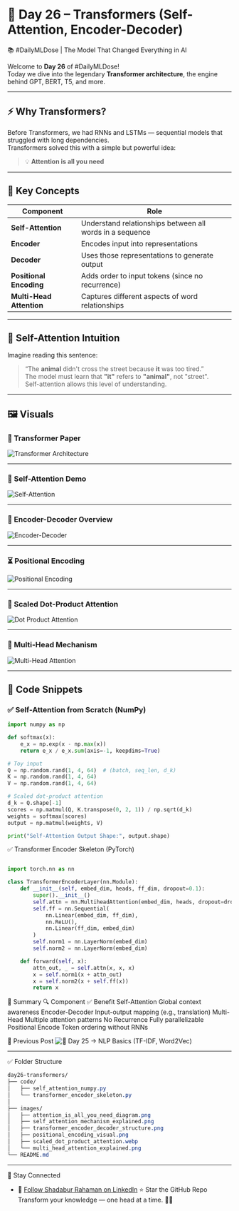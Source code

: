 # 🤖 Day 26 – Transformers (Self-Attention, Encoder-Decoder)  
📚 #DailyMLDose | The Model That Changed Everything in AI

Welcome to **Day 26** of #DailyMLDose!  
Today we dive into the legendary **Transformer architecture**, the engine behind GPT, BERT, T5, and more.

---

## ⚡ Why Transformers?

Before Transformers, we had RNNs and LSTMs — sequential models that struggled with long dependencies.  
Transformers solved this with a simple but powerful idea:

> 💡 **Attention is all you need**

---

## 🧠 Key Concepts

| Component              | Role                                                   |
|------------------------|--------------------------------------------------------|
| **Self-Attention**     | Understand relationships between all words in a sequence |
| **Encoder**            | Encodes input into representations                     |
| **Decoder**            | Uses those representations to generate output         |
| **Positional Encoding**| Adds order to input tokens (since no recurrence)       |
| **Multi-Head Attention** | Captures different aspects of word relationships      |

---

## 🧩 Self-Attention Intuition

Imagine reading this sentence:  
> “The **animal** didn't cross the street because **it** was too tired.”  
The model must learn that **"it"** refers to **"animal"**, not "street".  
Self-attention allows this level of understanding.

---

## 🖼️ Visuals

### 🔗 Transformer Paper  
![Transformer Architecture](images/attention_is_all_you_need_diagram1.png)

---

### 🔄 Self-Attention Demo  
![Self-Attention](images/self_attention_mechanism_explained.png)

---

### 🧠 Encoder-Decoder Overview  
![Encoder-Decoder](images/transformer_encoder_decoder_structure.png)

---

### ⏳ Positional Encoding  
![Positional Encoding](images/positional_encoding_visual.png)

---

### 🎯 Scaled Dot-Product Attention  
![Dot Product Attention](images/scaled_dot_product_attention.webp)

---

### 🧩 Multi-Head Mechanism  
![Multi-Head Attention](images/multi_head_attention_explained.png)

---

## 🧪 Code Snippets

### ✅ Self-Attention from Scratch (NumPy)

```python
import numpy as np

def softmax(x):
    e_x = np.exp(x - np.max(x))
    return e_x / e_x.sum(axis=-1, keepdims=True)

# Toy input
Q = np.random.rand(1, 4, 64)  # (batch, seq_len, d_k)
K = np.random.rand(1, 4, 64)
V = np.random.rand(1, 4, 64)

# Scaled dot-product attention
d_k = Q.shape[-1]
scores = np.matmul(Q, K.transpose(0, 2, 1)) / np.sqrt(d_k)
weights = softmax(scores)
output = np.matmul(weights, V)

print("Self-Attention Output Shape:", output.shape)
```
✅ Transformer Encoder Skeleton (PyTorch)

```python

import torch.nn as nn

class TransformerEncoderLayer(nn.Module):
    def __init__(self, embed_dim, heads, ff_dim, dropout=0.1):
        super().__init__()
        self.attn = nn.MultiheadAttention(embed_dim, heads, dropout=dropout)
        self.ff = nn.Sequential(
            nn.Linear(embed_dim, ff_dim),
            nn.ReLU(),
            nn.Linear(ff_dim, embed_dim)
        )
        self.norm1 = nn.LayerNorm(embed_dim)
        self.norm2 = nn.LayerNorm(embed_dim)

    def forward(self, x):
        attn_out, _ = self.attn(x, x, x)
        x = self.norm1(x + attn_out)
        x = self.norm2(x + self.ff(x))
        return x
```

🧠 Summary
🔍 Component	✅ Benefit
Self-Attention	Global context awareness
Encoder-Decoder	Input-output mapping (e.g., translation)
Multi-Head	Multiple attention patterns
No Recurrence	Fully parallelizable
Positional Encode	Token ordering without RNNs

🔁 Previous Post
![📌 Day 25 → NLP Basics (TF-IDF, Word2Vec)](.//day25-nlp-basics)

---
✅ Folder Structure
```css
day26-transformers/
├── code/
│   ├── self_attention_numpy.py
│   └── transformer_encoder_skeleton.py
│
├── images/
│   ├── attention_is_all_you_need_diagram.png
│   ├── self_attention_mechanism_explained.png
│   ├── transformer_encoder_decoder_structure.png
│   ├── positional_encoding_visual.png
│   ├── scaled_dot_product_attention.webp
│   └── multi_head_attention_explained.png
└── README.md
```
---
🙌 Stay Connected
- 🔗 [Follow Shadabur Rahaman on LinkedIn](https://www.linkedin.com/in/shadabur-rahaman-1b5703249)
⭐ Star the GitHub Repo
Transform your knowledge — one head at a time. 🔁🧠
